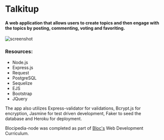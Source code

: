 # Talkitup

#### A web application that allows users to create topics and then engage with the topics by posting, commenting, voting and favoriting.

![screenshot](/src/assets/Talkitup.png)

### Resources:
* Node.js
* Express.js
* Request
* PostgreSQL
* Sequelize
* EJS
* Bootstrap
* JQuery

The app also utilizes Express-validator for validations, Bcrypt.js for encryption, Jasmine for test driven development, Faker to seed the database and Heroku for deployment.

 Blocipedia-node was completed as part of [Bloc's](https://www.bloc.io/) Web Development Curriculum.

